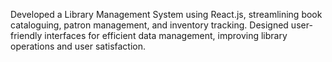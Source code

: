 Developed a Library Management System using React.js, streamlining book cataloguing, patron management, and
inventory tracking. Designed user-friendly interfaces for efficient data management, improving library operations
and user satisfaction.
